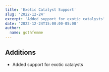 ```yaml
---
title: 'Exotic Catalyst Support'
slug: '2022-12-24'
excerpt: 'Added support for exotic catalysts'
date: '2022-12-24T15:00:00-05:00'
author:
  name: gothfemme
---
```


## Additions

- Added support for exotic catalysts
  